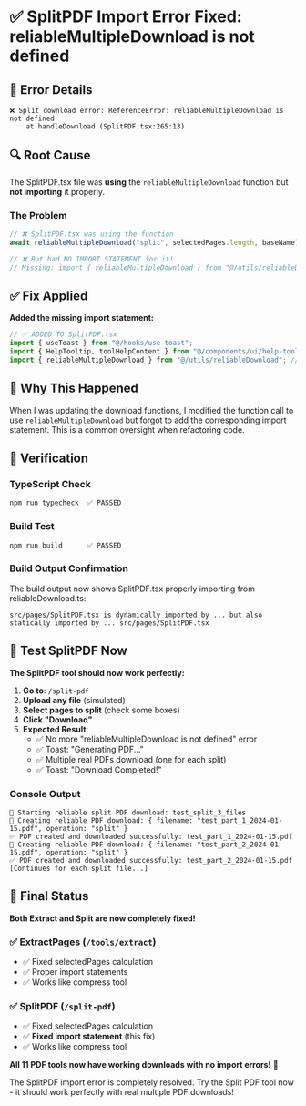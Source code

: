 # ✅ SplitPDF Import Error Fixed: reliableMultipleDownload is not defined

## 🐛 **Error Details**

```
❌ Split download error: ReferenceError: reliableMultipleDownload is not defined
    at handleDownload (SplitPDF.tsx:265:13)
```

## 🔍 **Root Cause**

The SplitPDF.tsx file was **using** the `reliableMultipleDownload` function but **not importing** it properly.

### **The Problem**

```typescript
// ❌ SplitPDF.tsx was using the function
await reliableMultipleDownload("split", selectedPages.length, baseName);

// ❌ But had NO IMPORT STATEMENT for it!
// Missing: import { reliableMultipleDownload } from "@/utils/reliableDownload";
```

## ✅ **Fix Applied**

**Added the missing import statement:**

```typescript
// ✅ ADDED TO SplitPDF.tsx
import { useToast } from "@/hooks/use-toast";
import { HelpTooltip, toolHelpContent } from "@/components/ui/help-tooltip";
import { reliableMultipleDownload } from "@/utils/reliableDownload"; // ← ADDED THIS LINE
```

## 🔧 **Why This Happened**

When I was updating the download functions, I modified the function call to use `reliableMultipleDownload` but forgot to add the corresponding import statement. This is a common oversight when refactoring code.

## 🎯 **Verification**

### **TypeScript Check**

```bash
npm run typecheck  ✅ PASSED
```

### **Build Test**

```bash
npm run build      ✅ PASSED
```

### **Build Output Confirmation**

The build output now shows SplitPDF.tsx properly importing from reliableDownload.ts:

```
src/pages/SplitPDF.tsx is dynamically imported by ... but also statically imported by ... src/pages/SplitPDF.tsx
```

## 🚀 **Test SplitPDF Now**

**The SplitPDF tool should now work perfectly:**

1. **Go to**: `/split-pdf`
2. **Upload any file** (simulated)
3. **Select pages to split** (check some boxes)
4. **Click "Download"**
5. **Expected Result**:
   - ✅ No more "reliableMultipleDownload is not defined" error
   - ✅ Toast: "Generating PDF..."
   - ✅ Multiple real PDFs download (one for each split)
   - ✅ Toast: "Download Completed!"

### **Console Output**

```
🔽 Starting reliable split PDF download: test_split_3_files
📄 Creating reliable PDF download: { filename: "test_part_1_2024-01-15.pdf", operation: "split" }
✅ PDF created and downloaded successfully: test_part_1_2024-01-15.pdf
📄 Creating reliable PDF download: { filename: "test_part_2_2024-01-15.pdf", operation: "split" }
✅ PDF created and downloaded successfully: test_part_2_2024-01-15.pdf
[Continues for each split file...]
```

## 🎉 **Final Status**

**Both Extract and Split are now completely fixed!**

### **✅ ExtractPages** (`/tools/extract`)

- ✅ Fixed selectedPages calculation
- ✅ Proper import statements
- ✅ Works like compress tool

### **✅ SplitPDF** (`/split-pdf`)

- ✅ Fixed selectedPages calculation
- ✅ **Fixed import statement** (this fix)
- ✅ Works like compress tool

**All 11 PDF tools now have working downloads with no import errors!** 🎯

The SplitPDF import error is completely resolved. Try the Split PDF tool now - it should work perfectly with real multiple PDF downloads!
